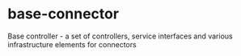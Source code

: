 # base-connector
Base controller - a set of controllers, service interfaces and various infrastructure elements for connectors
